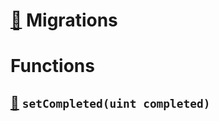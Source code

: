 # [🔗](/contracts/Migrations.sol#L3) Migrations
# Functions
## [🔗](/contracts/Migrations.sol#L15) `setCompleted(uint completed)`

